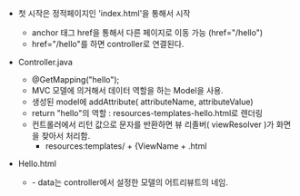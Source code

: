 - 첫 시작은 정적페이지인 'index.html'을 통해서 시작
  - anchor 태그 href을 통해서 다른 페이지로 이동 가능 (href="/hello")
  - href="/hello"를 하면 controller로 연결된다.

- Controller.java
  - @GetMapping("hello");
  - MVC 모델에 의거해서 데이터 역할을 하는 Model을 사용.
  - 생성된 model에 addAttribute( attributeName, attributeValue)
  - return "hello"의 역할 : resources-templates-hello.html로 렌더링
  - 컨트롤러에서 리턴 값으로 문자를 반환하면 뷰 리졸버( viewResolver )가 화면을 찾아서 처리함.
    - resources:templates/ + {ViewName + .html

- Hello.html
  - <p th:text=" '안녕하세요. '+ ${data}" 안녕하세요. 손님</p>
    - data는 controller에서 설정한 모델의 어트리뷰트의 네임.
